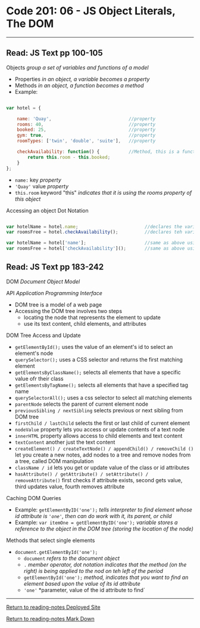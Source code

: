 # Code 201: 06 - JS Object Literals, The DOM

***

## Read: JS Text pp 100-105

Objects *group a set of variables and functions of a model*

- Properties *in an object, a variable becomes a property*
- Methods *in an object, a function becomes a method*
- Example:

```js

var hotel = {

    name: 'Quay',                             //property
    rooms: 40,                                //property
    booked: 25,                               //property
    gym: true,                                //property
    roomTypes: ['twin', 'double', 'suite'],   //property

    checkAvailability: function() {           //Method, this is a function
        return this.room - this.booked;
    }
};

```

- `name:` key *property*
- `'Quay'` value *property*
- `this.room` keyword "this" *indicates that it is using the rooms property of this object*

Accessing an object Dot Notation

```js

var hotelName = hotel.name;                         //declares the variable hotelName and assigns the value 'Quay' dot notation
var roomsFree = hotel.checkAvailability();          //declares teh variable roomsFree an assigns the value of the function output dot notation

var hotelName = hotel['name'];                      //same as above using square bracket notation
var roomsFree = hotel['checkAvailability']();       //same as above using square bracket notation

```

## Read: JS Text pp 183-242

DOM *Document Object Model*

API *Application Programming Interface*

- DOM tree is a model of a web page
- Accessing the DOM tree involves two steps
  - locating the node that represents the element to update
  - use its text content, child elements, and attributes

DOM Tree Access and Update

- `getElementById();` uses the value of an element's id to select an element's node
- `querySelector();` uses a CSS selector and returns the first matching element
- `getElementsByClassName();` selects all elements that have a specific value ofr their class
- `getElementsByTagName();` selects all elements that have a specified tag name
- `querySelectorAll();` uses a css selector to select all matching elements
- `parentNode` selects the parent of current element node
- `previousSibling / nextSibling` selects previous or next sibling from DOM tree
- `firstChild / lastChild` selects the first or last child of current element
- `nodeValue` property lets you access or update contents of a text node
- `innerHTML` property allows access to child elements and text content
- `textContent` another just the text content
- `createElement() / createTextNode() / appendChild() / removeChild ()` let you create a new notes, add nodes to a tree and remove nodes from a tree, called DOM manipulation
- `className / id` lets you get or update value of the class or id attributes
- `hasAttribute() / getAttribute() / setAttribute() / removeAttribute()` first checks if attribute exists, second gets value, third updates value, fourth removes attribute

Caching DOM Queries

- Example: `getElementByID('one');` *tells interpreter to find element whose id attribute is `'one'`, then can do work with it, its parent, or child*
- Example: `var itemOne = getElementByID('one');` *variable stores a reference to the object in the DOM tree (storing the location of the node)*

Methods that select single elements

- `document.getElementById('one');`
  - `document` *refers to the document object*
  - `.` *member operator, dot notation indicates that the method (on the right) is being applied to the nod on teh left of the period*
  - `getElementById('one');` *method, indicates that you want to find an element based upon the value of its id attribute*
  - `'one'` *parameter, value of the id attribute to find`


***

[Return to reading-notes Deployed Site](https://simon-panek.github.io/reading-notes/)

[Return to reading-notes Mark Down](https://github.com/simon-panek/reading-notes)
